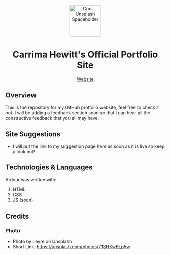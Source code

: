 <p align="center">
<img style="slign:center;" src="https://images.unsplash.com/photo-1573767291321-c0af2eaf5266?ixlib=rb-1.2.1&ixid=MnwxMjA3fDB8MHxwaG90by1wYWdlfHx8fGVufDB8fHx8&auto=format&fit=crop&w=836&q=80" alt="Cool Unsplash Spaceholder" width="100" />
</p>

<h1 align="center">Carrima Hewitt's Official Portfolio Site</h1>
<p align="center">
<a href="https://chewitt1.github.io/">Website</a>
</p>

## Overview

This is the repository for my GitHub protfolio website, feel free to check it out. I will be adding a feedback section soon so that I can hear all the constructive feedback that you all may have.

## Site Suggestions

- I will put the link to my suggestion page here as soon as it is live so keep a look out!
	 
## Technologies & Languages

Ardour was written with:

1. HTML
2. CSS
3. JS (soon)

## Credits
### Photo
- Photo by Leyre on Unsplash
- Short Link: https://unsplash.com/photos/71SHXwBLp5w
